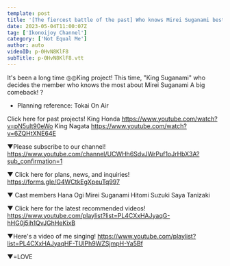 ```yaml
---
template: post
title: '[The fiercest battle of the past] Who knows Mirei Suganami best? The first Suganami Championship! !'
date: 2023-05-04T11:00:07Z
tag: ['Ikonoijoy Channel']
category: ['Not Equal Me']
author: auto 
videoID: p-0HvN8KlF8
subTitle: p-0HvN8KlF8.vtt
---
```

It's been a long time ◎◎King project!
This time, "King Suganami" who decides the member who knows the most about Mirei Suganami
A big comeback! ?

* Planning reference: Tokai On Air

Click here for past projects!
King Honda
https://www.youtube.com/watch?v=pN5ult90eWo
King Nagata
https://www.youtube.com/watch?v=6ZQHtXNE64E

▼Please subscribe to our channel!
https://www.youtube.com/channel/UCWHh6SdvJWrPuf1oJrHbX3A?sub_confirmation=1

▼ Click here for plans, news, and inquiries!
https://forms.gle/G4WCtkEgXpeuTq997

▼ Cast members
Hana Ogi
Mirei Suganami
Hitomi Suzuki
Saya Tanizaki

▼ Click here for the latest recommended videos!
https://www.youtube.com/playlist?list=PL4CXxHAJyaqG-hHG0j5ih1QvJGhHeKixB

▼Here's a video of me singing!
https://www.youtube.com/playlist?list=PL4CXxHAJyaqHF-TUIPh9WZSjmpH-Ya5Bf

▼=LOVE